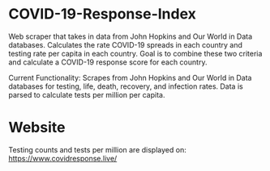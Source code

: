 # COVID-19-Response-Index
Web scraper that takes in data from John Hopkins and Our World in Data databases. Calculates the rate COVID-19 spreads in each country and testing rate per capita in each country. Goal is to combine these two criteria and calculate a COVID-19 response score for each country.

Current Functionality: Scrapes from John Hopkins and Our World in Data databases for testing, life, death, recovery, and infection rates. Data is parsed to calculate tests per million per capita. 

# Website
Testing counts and tests per million are displayed on: https://www.covidresponse.live/

